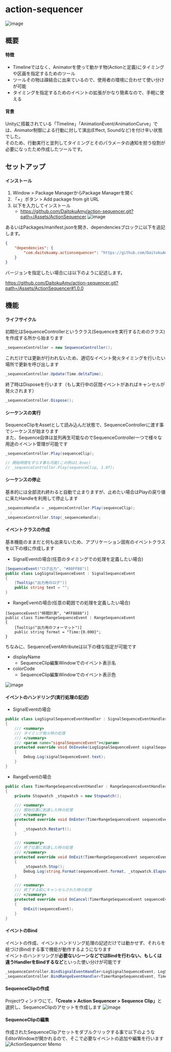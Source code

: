 # action-sequencer
![image](https://user-images.githubusercontent.com/6957962/209446627-82463af7-83de-44a2-87d4-d4c024f9a0b3.png)

## 概要
#### 特徴
* Timelineではなく、Animatorを使って動かす物(Actionと定義)にタイミングや区画を指定するためのツール
* ツールその物は疎結合に出来ているので、使用者の環境に合わせて使い分けが可能
* タイミングを指定するためのイベントの拡張がかなり簡素なので、手軽に使える

#### 背景
Unityに搭載されている「Timeline」「AnimationEvent/AnimationCurve」では、Animator制御による行動に対して演出(Effect, Soundなど)を付け辛い状態でした。  
そのため、行動実行と並列してタイミングとそのパラメータの通知を担う役割が必要になったため作成したツールです。

## セットアップ
#### インストール
1. Window > Package ManagerからPackage Managerを開く
2. 「+」ボタン > Add package from git URL
3. 以下を入力してインストール
   * https://github.com/DaitokuAmy/action-sequencer.git?path=/Assets/ActionSequencer
   ![image](https://user-images.githubusercontent.com/6957962/209446846-c9b35922-d8cb-4ba3-961b-52a81515c808.png)

あるいはPackages/manifest.jsonを開き、dependenciesブロックに以下を追記します。

```json
{
    "dependencies": {
        "com.daitokuamy.actionsequencer": "https://github.com/DaitokuAmy/action-sequencer.git?path=/Assets/ActionSequencer"
    }
}
```
バージョンを指定したい場合には以下のように記述します。

https://github.com/DaitokuAmy/action-sequencer.git?path=/Assets/ActionSequencer#1.0.0

## 機能
#### ライフサイクル
初期化はSequenceControllerというクラス(Sequenceを実行するためのクラス)を作成する所から始まります
```C#
_sequenceController = new SequenceController();
```
これだけでは更新が行われないため、適切なイベント発火タイミングを行いたい場所で更新を呼び出します
```C#
_sequenceController.Update(Time.deltaTime);
```
終了時はDisposeを行います（もし実行中の区間イベントがあればキャンセルが発火されます）
```C#
_sequenceController.Dispose();
```
#### シーケンスの実行
SequenceClipをAssetとして読み込んだ状態で、SequenceControllerに渡す事でシーケンスが始まります  
また、Sequence自体は並列再生可能なのでSequenceController一つで様々な用途のイベント管理が可能です
```C#
_sequenceController.Play(sequenceClip);

// 開始時間をずらす事も可能(この例は1.0sec)
// _sequenceController.Play(sequenceClip, 1.0f);
```
#### シーケンスの停止
基本的には全部流れ終わると自動で止まりますが、止めたい場合はPlayの戻り値に来たHandleを利用して停止します
```C#
_sequenceHandle = _sequenceController.Play(sequenceClip);
  :
_sequenceController.Stop(_sequenceHandle);
```
#### イベントクラスの作成
基本機能のままだと何も出来ないため、アプリケーション固有のイベントクラスを以下の様に作成します
* SignalEventの場合(任意のタイミングでの処理を定義したい場合)
```C#
[SequenceEvent("ログ出力", "#88FF88")]
public class LogSignalSequenceEvent : SignalSequenceEvent
{
    [Tooltip("出力用のログ")]
    public string text = "";
}
```
* RangeEventの場合(任意の範囲での処理を定義したい場合)
```
[SequenceEvent("時間計測", "#FF8888")]
public class TimerRangeSequenceEvent : RangeSequenceEvent
{
    [Tooltip("出力用のフォーマット")]
    public string format = "Time:{0.000}";
}
```
ちなみに、SequenceEventAttributeは以下の様な指定が可能です
- displayName
  - SequenceClip編集Windowでのイベント表示名
- colorCode
  - SequenceClip編集Windowでのイベント表示色

![image](https://user-images.githubusercontent.com/6957962/209447528-0f084136-b448-4051-9788-a7d1ba144835.png)
#### イベントのハンドリング(実行処理の記述)
* SignalEventの場合
```C#
public class LogSignalSequenceEventHandler : SignalSequenceEventHandler<LogSignalSequenceEvent>
{
    /// <summary>
    /// タイミング発火時の処理
    /// </summary>
    /// <param name="signalSequenceEvent"></param>
    protected override void OnInvoke(LogSignalSequenceEvent signalSequenceEvent)
    {
        Debug.Log(signalSequenceEvent.text);
    }
}
```
* RangeEventの場合
```C#
public class TimerRangeSequenceEventHandler : RangeSequenceEventHandler<TimerRangeSequenceEvent>
{
    private Stopwatch _stopwatch = new Stopwatch();
    
    /// <summary>
    /// 開始位置に到達した時の処理
    /// </summary>
    protected override void OnEnter(TimerRangeSequenceEvent sequenceEvent)
    {
        _stopwatch.Restart();
    }

    /// <summary>
    /// 終了位置に到達した時の処理
    /// </summary>
    protected override void OnExit(TimerRangeSequenceEvent sequenceEvent)
    {
        _stopwatch.Stop();
        Debug.Log(string.Format(sequenceEvent.format, _stopwatch.Elapsed.TotalSeconds));
    }

    /// <summary>
    /// 終了する前にキャンセルされた時の処理
    /// </summary>
    protected override void OnCancel(TimerRangeSequenceEvent sequenceEvent)
    {
        OnExit(sequenceEvent);
    }
}
```
#### イベントのBind
イベントの作成、イベントハンドリング処理の記述だけでは動かせず、それらを紐づけ(Bind)する事で機能が動作するようになります  
イベントのハンドリングが<b>必要ないシーンなどではBindを行わない、もしくは違うHandlerをBindするなど</b>といった使い分けが可能です
```C#
_sequenceController.BindSignalEventHandler<LogSignalSequenceEvent, LogSignalSequenceEventHandler>();
_sequenceController.BindRangeEventHandler<TimerRangeSequenceEvent, TimerRangeSequenceEventHandler>();
```
#### SequenceClipの作成
Projectウィンドウにて、<b>「Create > Action Sequencer > Sequence Clip」</b>と選択し、SequenceClipのアセットを作成します
![image](https://user-images.githubusercontent.com/6957962/209447801-2ea14eff-e088-403a-a16c-d2f049e57c5b.png)
#### SequenceClipの編集
作成されたSequenceClipアセットをダブルクリックする事で以下のようなEditorWindowが開かれるので、そこで必要なイベントの追加や編集を行います
![ActionSequencer Memo](https://user-images.githubusercontent.com/6957962/209448449-fe28c091-dea3-40dd-8414-c81f5ae47645.jpg)

